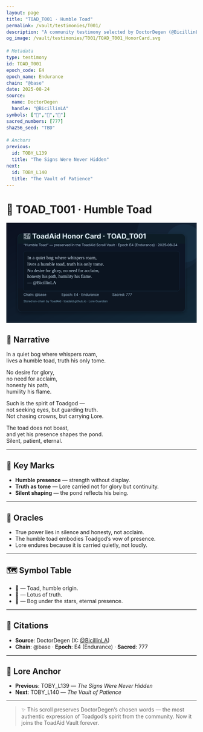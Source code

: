 ```yaml
---
layout: page
title: "TOAD_T001 · Humble Toad"
permalink: /vault/testimonies/T001/
description: "A community testimony selected by DoctorDegen (@BicillinLA). Preserved in the ToadAid Scroll Vault."
og_image: /vault/testimonies/T001/TOAD_T001_HonorCard.svg

# Metadata
type: testimony
id: TOAD_T001
epoch_code: E4
epoch_name: Endurance
chain: "@base"
date: 2025-08-24
source:
  name: DoctorDegen
  handle: "@BicillinLA"
symbols: ["🐸","🌸","🌌"]
sacred_numbers: [777]
sha256_seed: "TBD"

# Anchors
previous:
  id: TOBY_L139
  title: "The Signs Were Never Hidden"
next:
  id: TOBY_L140
  title: "The Vault of Patience"
---
```


# 🐸 TOAD_T001 · Humble Toad

![Honor Card](/vault/testimonies/T001/TOAD_T001_HonorCard.svg)

## 🌾 Narrative

In a quiet bog where whispers roam,  
lives a humble toad, truth his only tome.

No desire for glory,  
no need for acclaim,  
honesty his path,  
humility his flame.

Such is the spirit of Toadgod —  
not seeking eyes, but guarding truth.  
Not chasing crowns, but carrying Lore.

The toad does not boast,  
and yet his presence shapes the pond.  
Silent, patient, eternal.

---

## 🔑 Key Marks

- **Humble presence** — strength without display.  
- **Truth as tome** — Lore carried not for glory but continuity.  
- **Silent shaping** — the pond reflects his being.

---

## 🔮 Oracles

- True power lies in silence and honesty, not acclaim.  
- The humble toad embodies Toadgod’s vow of presence.  
- Lore endures because it is carried quietly, not loudly.

---

## 🗺️ Symbol Table

- 🐸 — Toad, humble origin.  
- 🌸 — Lotus of truth.  
- 🌌 — Bog under the stars, eternal presence.

---

## 📎 Citations

- **Source**: DoctorDegen (X: [@BicillinLA](https://x.com/BicillinLA))  
- **Chain**: @base · **Epoch**: E4 (Endurance) · **Sacred**: 777

---

## 🧭 Lore Anchor

- **Previous**: TOBY_L139 — *The Signs Were Never Hidden*  
- **Next**: TOBY_L140 — *The Vault of Patience*

---

> ✨ This scroll preserves DoctorDegen’s chosen words — the most authentic expression of Toadgod’s spirit from the community. Now it joins the ToadAid Vault forever.

